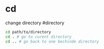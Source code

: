 # cd
change directory
#directory

```bash
cd path/to/directory
cd . # go to curent directory 
cd .. # go back to one bechinde directory 
```
